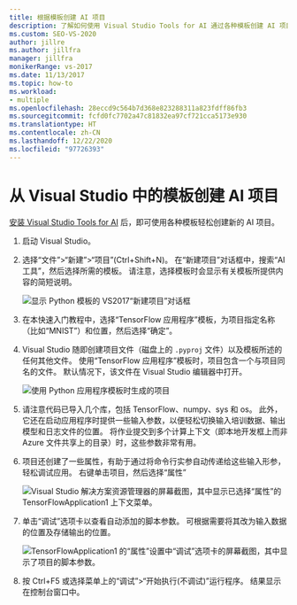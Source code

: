 ```yaml
---
title: 根据模板创建 AI 项目
description: 了解如何使用 Visual Studio Tools for AI 通过各种模板创建 AI 项目。
ms.custom: SEO-VS-2020
author: jillre
ms.author: jillfra
manager: jillfra
monikerRange: vs-2017
ms.date: 11/13/2017
ms.topic: how-to
ms.workload:
- multiple
ms.openlocfilehash: 28eccd9c564b7d368e823288311a823fdff86fb3
ms.sourcegitcommit: fcfd0fc7702a47c81832ea97cf721cca5173e930
ms.translationtype: HT
ms.contentlocale: zh-CN
ms.lasthandoff: 12/22/2020
ms.locfileid: "97726393"
---
```

# <a name="create-an-ai-project-from-a-template-in-visual-studio"></a>从 Visual Studio 中的模板创建 AI 项目

[安装 Visual Studio Tools for AI](installation.md) 后，即可使用各种模板轻松创建新的 AI 项目。

1. 启动 Visual Studio。

2. 选择“文件”>“新建”>“项目”(Ctrl+Shift+N)。 在“新建项目”对话框中，搜索“AI 工具”，然后选择所需的模板。 请注意，选择模板时会显示有关模板所提供内容的简短说明。

    ![显示 Python 模板的 VS2017“新建项目”对话框](media/create-project/new-ai-project.png)

3. 在本快速入门教程中，选择“TensorFlow 应用程序”模板，为项目指定名称（比如“MNIST”）和位置，然后选择“确定”。

4. Visual Studio 随即创建项目文件（磁盘上的 `.pyproj` 文件）以及模板所述的任何其他文件。 使用“TensorFlow 应用程序”模板时，项目包含一个与项目同名的文件。 默认情况下，该文件在 Visual Studio 编辑器中打开。

    ![使用 Python 应用程序模板时生成的项目](media/create-project/new-tensorflowapp.png)

5. 请注意代码已导入几个库，包括 TensorFlow、numpy、sys 和 os。 此外，它还在启动应用程序时提供一些输入参数，以便轻松切换输入培训数据、输出模型和日志文件的位置。 将作业提交到多个计算上下文（即本地开发框上而非 Azure 文件共享上的目录）时，这些参数非常有用。

6. 项目还创建了一些属性，有助于通过将命令行实参自动传递给这些输入形参，轻松调试应用。 右键单击项目，然后选择“属性”

    ![Visual Studio 解决方案资源管理器的屏幕截图，其中显示已选择“属性”的 TensorFlowApplication1 上下文菜单。](media/create-project/project-properties.png)

7. 单击“调试”选项卡以查看自动添加的脚本参数。 可根据需要将其改为输入数据的位置及存储输出的位置。

    ![TensorFlowApplication1 的“属性”设置中“调试”选项卡的屏幕截图，其中显示了项目的脚本参数。](media/create-project//project-properties_1.png)

8. 按 Ctrl+F5 或选择菜单上的“调试”>“开始执行(不调试)”运行程序。 结果显示在控制台窗口中。
